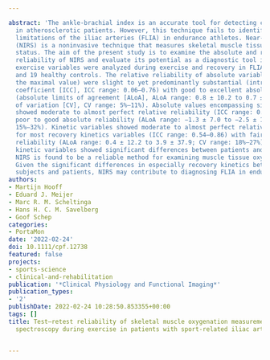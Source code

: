 ---
abstract: 'The ankle-brachial index is an accurate tool for detecting claudication
  in atherosclerotic patients. However, this technique fails to identify subtle flow
  limitations of the iliac arteries (FLIA) in endurance athletes. Near-infrared spectroscopy
  (NIRS) is a noninvasive technique that measures skeletal muscle tissue oxygenation
  status. The aim of the present study is to examine the absolute and relative test–retest
  reliability of NIRS and evaluate its potential as a diagnostic tool in FLIA. NIRS-derived
  exercise variables were analyzed during exercise and recovery in FLIA 17 patients
  and 19 healthy controls. The relative reliability of absolute variables (such as
  the maximal value) were slight to yet predominantly substantial (intraclass correlation
  coefficient [ICC], ICC range: 0.06–0.76) with good to excellent absolute reliability
  (absolute limits of agreement [ALoA], ALoA range: 0.8 ± 10.2 to 0.7 ± 13.1; coefficient
  of variation [CV], CV range: 5%–11%). Absolute values encompassing signal amplitudes
  showed moderate to almost perfect relative reliability (ICC range: 0.51–0.89) and
  poor to good absolute reliability (ALoA range: −1.3 ± 7.0 to −2.5 ± 15.7; CV range:
  15%–32%). Kinetic variables showed moderate to almost perfect relative reliability
  for most recovery kinetics variables (ICC range: 0.54–0.86) with fair to good absolute
  reliability (ALoA range: 0.4 ± 12.2 to 3.9 ± 37.9; CV range: 18%–27%). Particularly,
  kinetic variables showed significant differences between patients and healthy subjects.
  NIRS is found to be a reliable method for examining muscle tissue oxygenation variables.
  Given the significant differences in especially recovery kinetics between normal
  subjects and patients, NIRS may contribute to diagnosing FLIA in endurance athletes.'
authors:
- Martijn Hooff
- Eduard J. Meijer
- Marc R. M. Scheltinga
- Hans H. C. M. Savelberg
- Goof Schep
categories:
- PortaMon
date: '2022-02-24'
doi: 10.1111/cpf.12738
featured: false
projects:
- sports-science
- clinical-and-rehabilitation
publication: '*Clinical Physiology and Functional Imaging*'
publication_types:
- '2'
publishDate: 2022-02-24 10:28:50.853355+00:00
tags: []
title: Test–retest reliability of skeletal muscle oxygenation measurement using near‐infrared
  spectroscopy during exercise in patients with sport‐related iliac artery flow limitation

---
